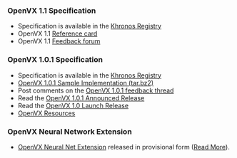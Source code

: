 ### OpenVX 1.1 Specification
* Specification is available in the [Khronos Registry](/registry/vx/)
* OpenVX 1.1 [Reference card](https://www.khronos.org/files/openvx-11-reference-card.pdf)
* OpenVX 1.1 [Feedback forum](https://forums.khronos.org/showthread.php/13063-Khronos-Releases-OpenVX-1-1-Specification)

### OpenVX 1.0.1 Specification

*   Specification is available in the [Khronos Registry](/registry/vx/)
*   [OpenVX 1.0.1 Sample Implementation (tar.bz2)](/registry/vx/sample/openvx_sample_1.0.1.tar.bz2 "OpenVX Sample Implementation Tarball")
*   Post comments on the [OpenVX 1.0.1 feedback thread](/openvx/feedback_forum)
*   Read the [OpenVX 1.0.1 Announced Release](/news/press/industry-momentum-building-for-openvx-computer-vision-acceleration-api "OpenVX 1.0.1 Press Release")
*   Read the [OpenVX 1.0 Launch Release](/news/press/khronos-finalizes-and-releases-openvx-1.0-specification-for-computer-vision "OpenVX 1.0 Press Release")
*   [OpenVX Resources](/openvx/resources)

### OpenVX Neural Network Extension

*   [OpenVX Neural Net Extension](/registry/vx) released in provisional form ([Read More](https://www.khronos.org/news/press/khronos-launches-dual-neural-network-standard-initiatives)).
